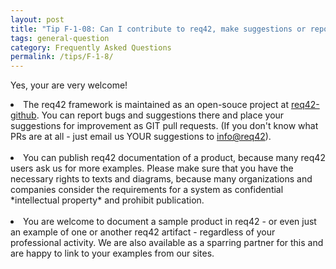 ```yaml
---
layout: post
title: "Tip F-1-08: Can I contribute to req42, make suggestions or report bugs?"
tags: general-question
category: Frequently Asked Questions
permalink: /tips/F-1-8/
---
```


Yes, your are very welcome!

<li> The req42 framework is maintained as an open-souce project at <a href="https://github.com/Hruschka/req42-framework">req42-github</a>. You can report bugs and suggestions there and place your suggestions for improvement as GIT pull requests. (If you don't know what PRs are at all - just email us YOUR suggestions to <a href="mailto:info@req42">info@req42</a>). </li><br>

<li> You can publish req42 documentation of a product, because many req42 users ask us for more examples. Please make sure that you have the necessary rights to texts and diagrams, because many organizations and companies consider the requirements for a system as confidential *intellectual property* and prohibit publication. </li><br>

<li> You are welcome to document a sample product in req42 - or even just an example of one or another req42 artifact - regardless of your professional activity. We are also available as a sparring partner for this and are happy to link to your examples from our sites. </li>


